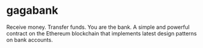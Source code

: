 # gagabank
Receive money. Transfer funds. You are the bank. A simple and powerful contract on the Ethereum blockchain that implements latest design patterns on bank accounts.
